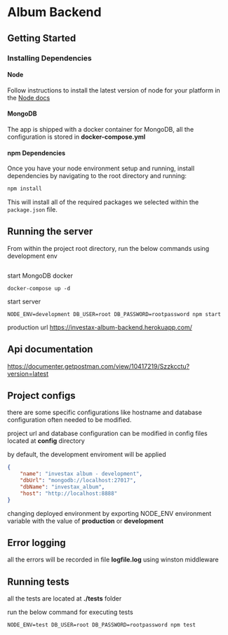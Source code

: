# Album Backend

## Getting Started

### Installing Dependencies

#### Node 
Follow instructions to install the latest version of node for your platform in the [Node docs](https://nodejs.org/en/)
#### MongoDB
The app is shipped with a docker container for MongoDB, all the configuration is stored in **docker-compose.yml**
#### npm Dependencies

Once you have your node environment setup and running, install dependencies by navigating to the root directory and running:

```bash
npm install
```

This will install all of the required packages we selected within the `package.json` file.

## Running the server
From within the project root directory, run the below commands
using development env
```

```
start MongoDB docker
```
docker-compose up -d
```
start server
```
NODE_ENV=development DB_USER=root DB_PASSWORD=rootpassword npm start
```
production url https://investax-album-backend.herokuapp.com/

## Api documentation

https://documenter.getpostman.com/view/10417219/Szzkcctu?version=latest

## Project configs
there are some specific configurations like hostname and database configuration often needed to be modified. 

project url and database configuration can be modified in config files located at **config** directory

by default, the development enviroment will be applied

```json
{
    "name": "investax album - development",
    "dbUrl": "mongodb://localhost:27017",
    "dbName": "investax_album",
    "host": "http://localhost:8888"
}
```

changing deployed environment by exporting NODE_ENV environment variable with the value of **production** or **development**
## Error logging

all the errors will be recorded in file **logfile.log** using winston middleware

## Running tests
all the tests are located at **./tests** folder

run the below command for executing tests
```
NODE_ENV=test DB_USER=root DB_PASSWORD=rootpassword npm test
```
